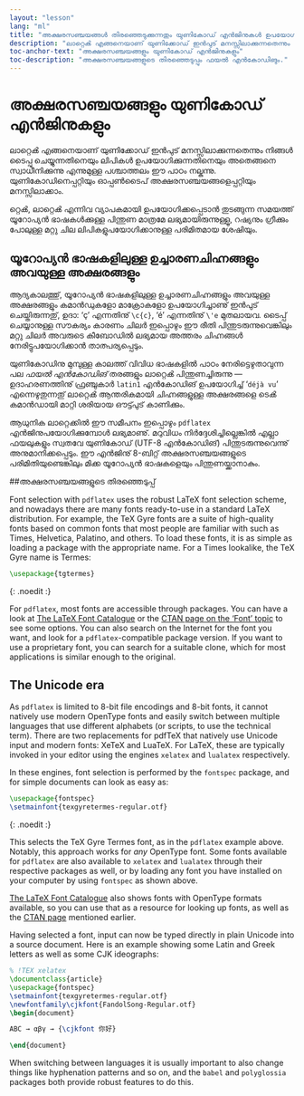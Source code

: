 ```yaml
---
layout: "lesson"
lang: "ml"
title: "അക്ഷരസഞ്ചയങ്ങൾ തിരഞ്ഞെടുക്കുന്നതും യുണികോഡ് എന്‍ജിനുകൾ ഉപയോഗിക്കുന്നതും"
description: "ലാറ്റെൿ എങ്ങനെയാണ് യുണിക്കോഡ് ഇന്‍പുട് മനസ്സിലാക്കുന്നതെന്നും നിങ്ങൾ ടൈപ്പു ചെയ്യുന്നതിനെയും ലിപികൾ ഉപയോഗിക്കുന്നതിനെയും അതെങ്ങനെ സ്വാധീനിക്കുന്നു എന്നുമുള്ള പശ്ചാത്തലം ഈ പാഠം നല്കുന്നു. യുണികോഡിനെപ്പറ്റിയും ഓപ്പണ്‍ടൈപ് അക്ഷരസഞ്ചയങ്ങളെപ്പറ്റിയും മനസ്സിലാക്കാം."
toc-anchor-text: "അക്ഷരസഞ്ചയങ്ങളും യുണികോഡ് എന്‍ജിനുകളും"
toc-description: "അക്ഷരസഞ്ചയങ്ങളുടെ തിരഞ്ഞെടുപ്പും ഫയൽ എന്‍കോഡിങും."
---
```


# അക്ഷരസഞ്ചയങ്ങളും യുണികോഡ് എന്‍ജിനുകളും

<span
  class="summary">ലാറ്റെൿ എങ്ങനെയാണ് യുണിക്കോഡ് ഇന്‍പുട് മനസ്സിലാക്കുന്നതെന്നും നിങ്ങൾ ടൈപ്പു ചെയ്യുന്നതിനെയും ലിപികൾ ഉപയോഗിക്കുന്നതിനെയും അതെങ്ങനെ സ്വാധീനിക്കുന്നു എന്നുമുള്ള പശ്ചാത്തലം ഈ പാഠം നല്കുന്നു. യുണികോഡിനെപ്പറ്റിയും ഓപ്പണ്‍ടൈപ് അക്ഷരസഞ്ചയങ്ങളെപ്പറ്റിയും മനസ്സിലാക്കാം.</span>

റ്റെൿ, ലാറ്റെൿ എന്നിവ വ്യാപകമായി ഉപയോഗിക്കപ്പെടാൻ തുടങ്ങുന്ന സമയത്ത് യൂറോപ്യൻ ഭാഷകള്‍ക്കുള്ള പിന്തുണ മാത്രമേ
ലഭ്യമായിരുന്നുള്ളൂ, റഷ്യനും ഗ്രീക്കും പോലുള്ള മറ്റു ചില ലിപികളുപയോഗിക്കാനുള്ള പരിമിതമായ ശേഷിയും.

## യൂറോപ്യൻ ഭാഷകളിലുള്ള ഉച്ചാരണചിഹ്നങ്ങളും അവയുള്ള അക്ഷരങ്ങളും

ആദ്യകാലത്തു്, യൂറോപ്യൻ ഭാഷകളിലുള്ള ഉച്ചാരണചിഹ്നങ്ങളും അവയുള്ള അക്ഷരങ്ങളും കമാന്‍ഡുകളോ മാക്രോകളോ ഉപയോഗിച്ചാണു്
ഇൻപുട് ചെയ്തിരുന്നതു്, ഉദാ: ‘ç’ എന്നതിനു് `\c{c}`, ‘é’ എന്നതിനു് `\'e` മുതലായവ. ടൈപ്പ് ചെയ്യാനുള്ള സൗകര്യം
കാരണം ചിലർ ഇപ്പൊഴും ഈ രീതി പിന്തുടരുന്നുവെങ്കിലും മറ്റു ചിലർ അവരുടെ കീബോഡിൽ ലഭ്യമായ അത്തരം ചിഹ്നങ്ങൾ
നേരിട്ടുപയോഗിക്കാൻ താത്പര്യപ്പെടും.

യുണികോഡിനു മുമ്പുള്ള കാലത്ത് വിവിധ ഭാഷകളിൽ പാഠം നേരിട്ടെഴുതാവുന്ന പല *ഫയൽ എന്‍കോഡിങ്* തരങ്ങളും ലാറ്റെൿ
പിന്തുണച്ചിരുന്നു — ഉദാഹരണത്തിനു് ഫ്രഞ്ചുകാർ `latin1` എന്‍കോഡിങ് ഉപയോഗിച്ച് ‘`déjà vu`’ എന്നെഴുതുന്നതു്
ലാറ്റെൿ ആന്തരികമായി ചിഹ്നങ്ങളുള്ള അക്ഷരങ്ങളെ ടെൿ കമാന്‍ഡായി മാറ്റി ശരിയായ ഔട്ട്പുട് കാണിക്കും.

ആധുനിക ലാറ്റെക്കിൽ  ഈ സമീപനം ഇപ്പൊഴും `pdflatex`  എന്‍ജിനുപയോഗിക്കുമ്പോൾ ലഭ്യമാണു്.
മറുവിധം നിര്‍ദ്ദേശിച്ചില്ലെങ്കിൽ എല്ലാ ഫയലുകളും  സ്വതവേ യുണികോഡ്  (UTF-8 എൻകോഡിങ്) പിന്തുടരുന്നുവെന്നു്
അനുമാനിക്കപ്പെടും. ഈ എന്‍ജിനു് 8-ബിറ്റ് അക്ഷരസഞ്ചയങ്ങളുടെ പരിമിതിയുണ്ടെങ്കിലും  മിക്ക യൂറോപ്യൻ
ഭാഷകളെയും പിന്തുണയ്ക്കാനാകും.

##അക്ഷരസഞ്ചയങ്ങളുടെ തിരഞ്ഞെടുപ്പ്

Font selection with `pdflatex` uses the robust LaTeX font selection scheme, and
nowadays there are many fonts ready-to-use in a standard LaTeX distribution. For
example, the TeX Gyre fonts are a suite of high-quality fonts based on common
fonts that most people are familiar with such as Times, Helvetica, Palatino, and
others. To load these fonts, it is as simple as loading a package with the
appropriate name. For a Times lookalike, the TeX Gyre name is Termes:

```latex
\usepackage{tgtermes}
```
{: .noedit :}

For `pdflatex`, most fonts are accessible through packages.  You can have a look
at [The LaTeX Font Catalogue](https://www.tug.org/FontCatalogue/) or the
[CTAN page on the ‘Font’ topic](https://www.ctan.org/topic/font) to see some
options.  You can also search on the Internet for the font you want, and look
for a `pdflatex`-compatible package version.  If you want to use a proprietary
font, you can search for a suitable clone, which for most applications is
similar enough to the original.

## The Unicode era

As `pdflatex` is limited to 8-bit file encodings and 8-bit fonts, it cannot
natively use modern OpenType fonts and easily switch between multiple languages
that use different alphabets (or scripts, to use the technical term). There are
two replacements for pdfTeX that natively use Unicode input and modern fonts:
XeTeX and LuaTeX. For LaTeX, these are typically invoked in your editor using
the engines `xelatex` and `lualatex` respectively.

In these engines, font selection is performed by the `fontspec` package, and for
simple documents can look as easy as:
```latex
\usepackage{fontspec}
\setmainfont{texgyretermes-regular.otf}
```
{: .noedit :}

This selects the TeX Gyre Termes font, as in the `pdflatex` example above.
Notably, this approach works for *any* OpenType font.  Some fonts available for
`pdflatex` are also available to `xelatex` and `lualatex` through their
respective packages as well, or by loading any font you have installed on your
computer by using `fontspec` as shown above.

[The LaTeX Font Catalogue](https://www.tug.org/FontCatalogue/) also shows fonts
with OpenType formats available, so you can use that as a resource for looking
up fonts, as well as the [CTAN page](https://www.ctan.org/topic/font) mentioned
earlier.

Having selected a font, input can now be typed directly in plain Unicode into a 
source document. Here is an example showing some Latin and Greek letters as 
well as some CJK ideographs:

```latex
% !TEX xelatex
\documentclass{article}
\usepackage{fontspec}
\setmainfont{texgyretermes-regular.otf}
\newfontfamily\cjkfont{FandolSong-Regular.otf}
\begin{document}

ABC → αβγ → {\cjkfont 你好}

\end{document}
```

<p 
  class="hint">When switching between languages it is usually important to also change things like hyphenation patterns and so on, and the <code>babel</code> and <code>polyglossia</code> packages both provide robust features to do this.</p>
